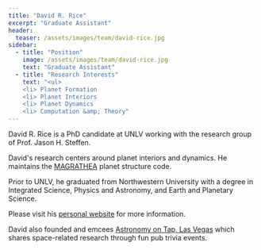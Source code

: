 ```yaml
---
title: "David R. Rice"
excerpt: "Graduate Assistant"
header:
  teaser: /assets/images/team/david-rice.jpg
sidebar:
  - title: "Position"
    image: /assets/images/team/david-rice.jpg
    text: "Graduate Assistant"
  - title: "Research Interests"
    text: "<ul>
    <li> Planet Formation
    <li> Planet Interiors
    <li> Planet Dynamics
    <li> Computation &amp; Theory"
---
```


David R. Rice is a PhD candidate at UNLV working with the research group of Prof. Jason H. Steffen.

David's research centers around planet interiors and dynamics. He maintains the [MAGRATHEA](https://github.com/Huang-CL/Magrathea) planet structure code.

Prior to UNLV, he graduated from Northwestern University with a degree in Integrated Science, Physics and Astronomy, and Earth and Planetary Science.

Please visit his [personal website](https://www.physics.unlv.edu/~drice986/) for more information.

David also founded and emcees [Astronomy on Tap, Las Vegas](https://astronomyontap.org/locations/las-vegas-nevada/#:~:text=Astronomy%20on%20Tap%2C%20Las%20Vegas,the%20final%20frontier%2C%20and%20beer.) which shares space-related research through fun pub trivia events.
